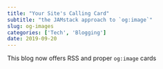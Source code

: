 ```yaml
---
title: "Your Site's Calling Card"
subtitle: "the JAMstack approach to `og:image`"
slug: og-images
categories: ['Tech', 'Blogging']
date: 2019-09-20
---
```


This blog now offers RSS and proper `og:image` cards
